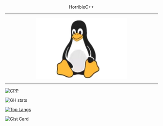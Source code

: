 <p align="center">HorribleC++</p>
<!-- Blank line before and after horizontal rule -->

---
<p align="center">
  <img src="assets/images/some-kind-of-bird.png" width="300" height="200" alt="a bird">
</p>

---

[![CPP](https://img.shields.io/badge/C%2B%2B-00599C?style=flat&logo=c%2B%2B&logoColor=white)]()

![GH stats](https://github-readme-stats.vercel.app/api?username=horriblecpp&show_icons=true&theme=merko)

[![Top Langs](https://github-readme-stats.vercel.app/api/top-langs/?username=horriblecpp)](https://github.com/horriblecpp/github-readme-stats)

[![Gist Card](https://github-readme-stats.vercel.app/api/gist?id=fd4d20430c28aaf1bba5722d7cade822)](https://gist.github.com/horriblecpp/fd4d20430c28aaf1bba5722d7cade822)


